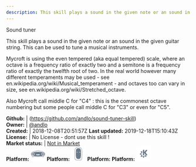```yaml
---
description: This skill plays a sound in the given note or an sound in the given guitar string
---
```

Sound tuner

This skill plays a sound in the given note or an sound in the given guitar string.
This can be used to tune a musical instruments.

Mycroft is using the even tempered (aka equal tempered) scale, where an octave is a
frequency ratio of exactly two and a semitone is a frequency ratio of exactly the
twelfth root of two. In the real world however many different temperaments may be
used - see en.wikipedia.org/wiki/Musical_temperament - and octaves too can vary in
size, see  en.wikipedia.org/wiki/Stretched_octave.

Also Mycroft call middle C for "C4" : this is the commonest octave numbering but some
people call middle C for "C3" or even for "C5".

**Github:** | (https://github.com/andlo/sound-tuner-skill)  
**Owner:** | [@andlo](https://github.com/andlo)  
**Created:** | 2018-12-08T20:51:57Z  **Last updated:** 2019-12-18T15:10:43Z  
**License:** | No License - dont use this skill !  
**Market status:** | [Not in Market](https://market.mycroft.ai/skill/)  
**Platform:**   ![](.gitbook/assets/mark-1-icon.png) **Platform:**   ![](.gitbook/assets/mark-2-icon.png) **Platform:**  **Platform:**   ![](.gitbook/assets/kde.png)   
